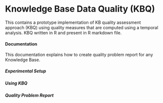 Knowledge Base Data Quality (KBQ)
======

This contains a prototype implementation of KB quality assessment approach (KBQ) using quality measures that are computed using a temporal analysis. KBQ written in R and present in R markdown file.

#### Documentation
This documentation explains how to create quality problem report for any Knowledge Base.  

##### Experimental Setup

##### Using KBQ


##### Quality Problem Report







